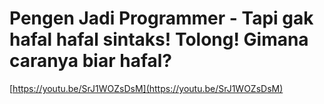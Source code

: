 # Pengen Jadi Programmer - Tapi gak hafal hafal sintaks! Tolong! Gimana caranya biar hafal?

[https://youtu.be/SrJ1WOZsDsM](https://youtu.be/SrJ1WOZsDsM)
